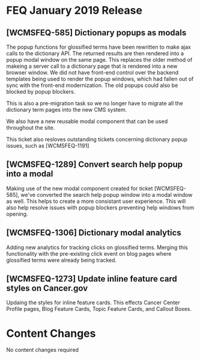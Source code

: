 # FEQ January 2019 Release

## [WCMSFEQ-585] Dictionary popups as modals
The popup functions for glossified terms have been rewritten to make ajax calls to the dictionary API. The returned results are then rendered into a popup modal window on the same page. This replaces the older method of makeing a server call to a dictionary page that is rendered into a new browser window. We did not have front-end control over the backend templates being used to render the popup windows, which had fallen out of sync with the front-end modernization. The old popups could also be blocked by popup blockers. 

This is also a pre-migration task so we no longer have to migrate all the dictionary term pages into the new CMS system.

We also have a new reusable modal component that can be used throughout the site.

This ticket also resloves outstanding tickets concerning dictionary popup issues, such as [WCMSFEQ-1191]


## [WCMSFEQ-1289] Convert search help popup into a modal
Making use of the new modal component created for ticket [WCMSFEQ-585], we've converted the search help popup window into a modal window as well. This helps to create a more consistant user experience. This will also help resolve issues with popup blockers preventing help windows from opening.

## [WCMSFEQ-1306] Dictionary modal analytics
Adding new analytics for tracking clicks on glossified terms. Merging this functionality with the pre-existing click event on blog pages where glossified terms were already being tracked.

## [WCMSFEQ-1273] Update inline feature card styles on Cancer.gov
Updaing the styles for inline feature cards. This effects Cancer Center Profile pages, Blog Feature Cards, Topic Feature Cards, and Callout Boxes.



# Content Changes
No content changes required